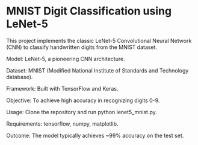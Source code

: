 # MNIST Digit Classification using LeNet-5
This project implements the classic LeNet-5 Convolutional Neural Network (CNN) to classify handwritten digits from the MNIST dataset.

Model: LeNet-5, a pioneering CNN architecture.

Dataset: MNIST (Modified National Institute of Standards and Technology database).

Framework: Built with TensorFlow and Keras.

Objective: To achieve high accuracy in recognizing digits 0-9.

Usage: Clone the repository and run python lenet5_mnist.py.

Requirements: tensorflow, numpy, matplotlib.

Outcome: The model typically achieves ~99% accuracy on the test set.
